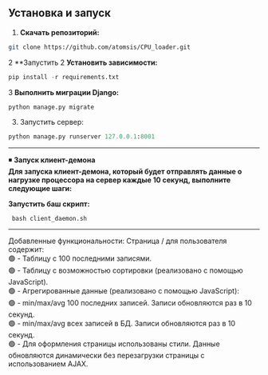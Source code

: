 ## Установка и запуск

1. **Скачать репозиторий:**
```bash
git clone https://github.com/atomsis/CPU_loader.git
```
2 **Запустить 
2  **Установить зависимости:**
```python
pip install -r requirements.txt
```
3 **Выполнить миграции Django:**
```bash
python manage.py migrate
```
3. Запустить сервер:
```python
python manage.py runserver 127.0.0.1:8001
```
-----------------------------------------------------------
◾ **Запуск клиент-демона**<br>
**Для запуска клиент-демона, который будет отправлять данные о нагрузке процессора на сервер каждые 10 секунд, выполните следующие шаги:**<br>

**Запустить баш скрипт:**
```
 bash client_daemon.sh
```
----------------------------------------------------------------
Добавленные функциональности:
Страница / для пользователя содержит:<br>
  🟢 -  Таблицу с 100 последними записями.<br>
  🟢 - Таблицу с возможностью сортировки (реализовано с помощью JavaScript).<br>
  🟢 - Агрегированные данные (реализовано с помощью JavaScript):<br>
    🟢 - min/max/avg 100 последних записей. Записи обновляются раз в 10 секунд.<br>
    🟢 - min/max/avg всех записей в БД. Записи обновляются раз в 10 секунд.<br>
🟢 - Для оформления страницы использованы стили. Данные обновляются динамически без перезагрузки страницы с использованием AJAX.
